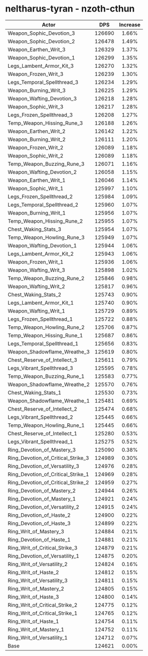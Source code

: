 # neltharus-tyran - nzoth-cthun
| Actor | DPS | Increase |
|---|:---:|:---:|
|Weapon_Sophic_Devotion_3|126690|1.66%|
|Weapon_Sophic_Devotion_2|126478|1.49%|
|Weapon_Earthen_Writ_3|126329|1.37%|
|Weapon_Sophic_Devotion_1|126299|1.35%|
|Legs_Lambent_Armor_Kit_3|126270|1.32%|
|Weapon_Frozen_Writ_3|126239|1.30%|
|Legs_Temporal_Spellthread_3|126234|1.29%|
|Weapon_Burning_Writ_3|126225|1.29%|
|Weapon_Wafting_Devotion_3|126218|1.28%|
|Weapon_Sophic_Writ_3|126217|1.28%|
|Legs_Frozen_Spellthread_3|126208|1.27%|
|Temp_Weapon_Hissing_Rune_3|126188|1.26%|
|Weapon_Earthen_Writ_2|126142|1.22%|
|Weapon_Burning_Writ_2|126111|1.20%|
|Weapon_Frozen_Writ_2|126089|1.18%|
|Weapon_Sophic_Writ_2|126089|1.18%|
|Temp_Weapon_Buzzing_Rune_3|126071|1.16%|
|Weapon_Wafting_Devotion_2|126058|1.15%|
|Weapon_Earthen_Writ_1|126046|1.14%|
|Weapon_Sophic_Writ_1|125997|1.10%|
|Legs_Frozen_Spellthread_2|125984|1.09%|
|Legs_Temporal_Spellthread_2|125960|1.07%|
|Weapon_Burning_Writ_1|125956|1.07%|
|Temp_Weapon_Hissing_Rune_2|125955|1.07%|
|Chest_Waking_Stats_3|125954|1.07%|
|Temp_Weapon_Howling_Rune_3|125949|1.07%|
|Weapon_Wafting_Devotion_1|125944|1.06%|
|Legs_Lambent_Armor_Kit_2|125943|1.06%|
|Weapon_Frozen_Writ_1|125936|1.06%|
|Weapon_Wafting_Writ_3|125898|1.02%|
|Temp_Weapon_Buzzing_Rune_2|125846|0.98%|
|Weapon_Wafting_Writ_2|125817|0.96%|
|Chest_Waking_Stats_2|125743|0.90%|
|Legs_Lambent_Armor_Kit_1|125740|0.90%|
|Weapon_Wafting_Writ_1|125729|0.89%|
|Legs_Frozen_Spellthread_1|125722|0.88%|
|Temp_Weapon_Howling_Rune_2|125706|0.87%|
|Temp_Weapon_Hissing_Rune_1|125687|0.86%|
|Legs_Temporal_Spellthread_1|125656|0.83%|
|Weapon_Shadowflame_Wreathe_3|125619|0.80%|
|Chest_Reserve_of_Intellect_3|125611|0.79%|
|Legs_Vibrant_Spellthread_3|125595|0.78%|
|Temp_Weapon_Buzzing_Rune_1|125583|0.77%|
|Weapon_Shadowflame_Wreathe_2|125570|0.76%|
|Chest_Waking_Stats_1|125530|0.73%|
|Weapon_Shadowflame_Wreathe_1|125481|0.69%|
|Chest_Reserve_of_Intellect_2|125474|0.68%|
|Legs_Vibrant_Spellthread_2|125445|0.66%|
|Temp_Weapon_Howling_Rune_1|125445|0.66%|
|Chest_Reserve_of_Intellect_1|125280|0.53%|
|Legs_Vibrant_Spellthread_1|125275|0.52%|
|Ring_Devotion_of_Mastery_3|125090|0.38%|
|Ring_Devotion_of_Critical_Strike_3|124989|0.30%|
|Ring_Devotion_of_Versatility_3|124976|0.28%|
|Ring_Devotion_of_Critical_Strike_1|124969|0.28%|
|Ring_Devotion_of_Critical_Strike_2|124959|0.27%|
|Ring_Devotion_of_Mastery_2|124944|0.26%|
|Ring_Devotion_of_Mastery_1|124921|0.24%|
|Ring_Devotion_of_Versatility_2|124915|0.24%|
|Ring_Devotion_of_Haste_2|124900|0.22%|
|Ring_Devotion_of_Haste_3|124899|0.22%|
|Ring_Writ_of_Mastery_3|124884|0.21%|
|Ring_Devotion_of_Haste_1|124881|0.21%|
|Ring_Writ_of_Critical_Strike_3|124879|0.21%|
|Ring_Devotion_of_Versatility_1|124875|0.20%|
|Ring_Writ_of_Versatility_2|124824|0.16%|
|Ring_Writ_of_Haste_2|124812|0.15%|
|Ring_Writ_of_Versatility_3|124811|0.15%|
|Ring_Writ_of_Mastery_2|124805|0.15%|
|Ring_Writ_of_Haste_3|124800|0.14%|
|Ring_Writ_of_Critical_Strike_2|124775|0.12%|
|Ring_Writ_of_Critical_Strike_1|124765|0.12%|
|Ring_Writ_of_Haste_1|124754|0.11%|
|Ring_Writ_of_Mastery_1|124752|0.11%|
|Ring_Writ_of_Versatility_1|124712|0.07%|
|Base|124621|0.00%|
